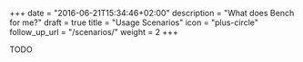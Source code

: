 +++
date = "2016-06-21T15:34:46+02:00"
description = "What does Bench for me?"
draft = true
title = "Usage Scenarios"
icon = "plus-circle"
follow_up_url = "/scenarios/"
weight = 2
+++

TODO
